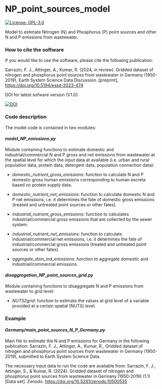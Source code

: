 # NP_point_sources_model
[![License: GPL-3.0](https://img.shields.io/badge/License-GPL3.0-yellow.svg)](https://www.gnu.org/licenses/gpl-3.0.en.html)

Model to estimate Nitrogen (N) and Phosphorus (P) point sources and other N and P emissions from wastewater. 

### How to cite the software

If you would like to use the software, please cite the following publication:

Sarrazin, F. J., Attinger, A., Kumar, R. (2024, in review). Gridded dataset of nitrogen and phosphorus point sources from wastewater in Germany (1950-2019), Earth System Science Data Discussion. [preprint], https://doi.org/10.5194/essd-2023-474

DOI for latest sofware version (V1.0): 

[![DOI](https://zenodo.org/badge/DOI/10.5281/zenodo.10501238.svg)](https://doi.org/10.5281/zenodo.10501238)

### Code description

The model code is contained in two modules:

#### *model_NP_emissions.py*

Module containing functions to estimate domestic and industrial/commercial N and P gross and net emissions from wastewater at the spatial level for which the input data at available (i.e. urban and rural population data, protein data, detergent data, population connection data):

- *domestic_nutrient_gross_emissions*: function to calculate N and P domestic gross human emissions corresponding to human excreta based on protein supply data.

- *domestic_nutrient_net_emissions*: function to calculate domestic N and P net emissions, i.e. it determines the fate of domestic gross emissions (treated and untreated point sources or other fates).

- *industrial_nutrient_gross_emissions*: function to calculates industrial/commercial gross emissions that are collected by the sewer system.

- *industrial_nutrient_net_emissions*: function to calculate industrial/commercial net emissions, i.e. it determines the fate of industrial/commercial gross emissions (treated and untreated point sources or other fates).

- *aggregate_dom_ind_emissions*: function to aggregate domestic and industrial/commercial emissions. 

#### *disaggregation_NP_point_sources_grid.py*

Module containing functions to disaggregate N and P emissions from wastewater to grid level:

- *NUTS2grid*: function to estimate the values at grid level of a variable provided at a certain spatial (NUTS) level.

### Example

#### *Germany/main_point_sources_N_P_Germany.py*

Main file to estimate the N and P emissions for Germany in the following publication: Sarrazin, F. J., Attinger, A., Kumar, R., Gridded dataset of nitrogen and phosphorus point sources from wastewater in Germany (1950-2019), submitted to Earth System Science Data. 

The necessary input data to run the code are available from: Sarrazin, F. J., Attinger, S., & Kumar, R. (2024). Gridded dataset of nitrogen and phosphorus point sources from wastewater in Germany (1950-2019) (1.1) [Data set]. Zenodo. https://doi.org/10.5281/zenodo.10500535
